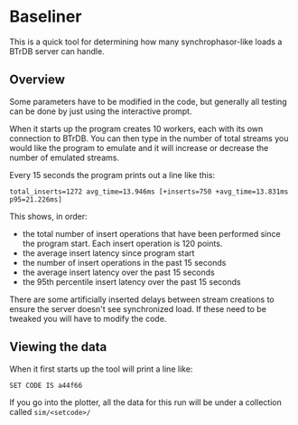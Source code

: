 # Baseliner

This is a quick tool for determining how many synchrophasor-like loads a BTrDB server can handle.

## Overview

Some parameters have to be modified in the code, but generally all testing can be done by just
using the interactive prompt.

When it starts up the program creates 10 workers, each with its own connection to BTrDB. You can
then type in the number of total streams you would like the program to emulate and it will increase or
decrease the number of emulated streams.

Every 15 seconds the program prints out a line like this:

```
total_inserts=1272 avg_time=13.946ms [+inserts=750 +avg_time=13.831ms p95=21.226ms]
```

This shows, in order:
- the total number of insert operations that have been performed since the program start. Each insert operation is 120 points.
- the average insert latency since program start
- the number of insert operations in the past 15 seconds
- the average insert latency over the past 15 seconds
- the 95th percentile insert latency over the past 15 seconds

There are some artificially inserted delays between stream creations to ensure the server doesn't see
synchronized load. If these need to be tweaked you will have to modify the code.

## Viewing the data

When it first starts up the tool will print a line like:

```
SET CODE IS a44f66
```

If you go into the plotter, all the data for this run will be under a collection called
`sim/<setcode>/`
